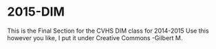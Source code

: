 # 2015-DIM
This is the Final Section for the CVHS DIM class for 2014-2015
Use this however you like, I put it under Creative Commons
-Gilbert M.
